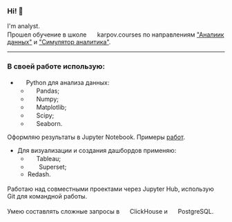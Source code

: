 ### Hi! 👋
I'm analyst. \
Прошел обучение в школе <img src="https://s31klg.storage.yandex.net/rdisk/ceb831aa555ced3a3d777d8a17b8235941745e72a0826b4e4b052ce8b249f4fa/65731318/ILITQoeik6K47s5WMNrUEBRIkjX81Jc6Tg5G5w9VdWPoXVyuoZP_xSELdEcxWJTa3cz98twG71Bdj47n0POLwg==?uid=0&filename=2023-12-08_094241.jpg&disposition=inline&hash=&limit=0&content_type=image%2Fjpeg&owner_uid=0&fsize=5927&hid=48c82ab4a1fb9733075b8f9f496f0e46&media_type=image&tknv=v2&etag=4471afc5828f9b703050ad4ee7376261&rtoken=yHwwIKuQlJyV&force_default=no&ycrid=na-8e2c54db16bb6bcda1f474ab9e0aa77b-downloader22f&ts=60bff2618f600&s=7301532d7aaae84c9bba14e23ec302c92b70ba05bc302a9bcc9a9f0c4eb0dec8&pb=U2FsdGVkX18p-LOTvhw8HrTnpK96tQjVgNgTY5DTLq5PV154_iFaK3r_TEW5QFf-eJrFl43_YkjyIyAerdxc4JMazkkU7mS_yqJzLYXmEjQ" alt="" height=17 width=17> karpov.courses по направлениям ["Аналиик данных"](https://karpov.courses/analytics) и ["Симулятор аналитика"](https://karpov.courses/simulator).
***
### В своей работе использую:
+ <img src="https://s684sas.storage.yandex.net/rdisk/1b219c050dcbf34bdd530fd1c32cac1ab341759ad2c134fb5d8b63ea1b0a37e7/65730f11/ILITQoeik6K47s5WMNrUEDfDJ4k8i6ggxPVx9ABJN_rrD2B2JwD-wKWTG1RCwgw9NOnFsfpOmWkhoXPXiSowBQ==?uid=0&filename=2023-12-08_093143.jpg&disposition=inline&hash=&limit=0&content_type=image%2Fjpeg&owner_uid=0&fsize=33821&hid=692081ed9ea5dac9d4a4ab0f865504aa&media_type=image&tknv=v2&etag=8ffb230e2e813bcd7c9c242efc133f0e&rtoken=HvIvw0SGwWFo&force_default=no&ycrid=na-e246f1c7efd693e236205cdb36be1c81-downloader9h&ts=60bfee8a52640&s=9728d592225d2be9d9640555c86baa8f18117ec6640eb1f6f78aaa459ad92837&pb=U2FsdGVkX1_dr9hVUjZzvzIfShr3_z3BzyBWbOiHJ1R9tbFhjRTvx3y14OILZOudBVSHrnOsdKzji2MYPcAan0tJDpRkSEfkAaxkL17_yo8" alt="" height=16 width=16> Python для анализа данных:
  + <img src="https://s557vla.storage.yandex.net/rdisk/f17eb228b4b8c2e5262a6245f70dbe95b405141fed15ac1bc08bc37853b9d1b6/65730e92/ILITQoeik6K47s5WMNrUEMfxx1Kz3DX4YsHScClNd2afSr22lajn1cmXheHVm0K5c-WGQNE5XOG17Mp0b6Iivw==?uid=0&filename=2023-12-06_195019.jpg&disposition=inline&hash=&limit=0&content_type=image%2Fjpeg&owner_uid=0&fsize=3235&hid=d42a56562d8b4a52d9e9e1c78f6e05b7&media_type=image&tknv=v2&etag=90721b2af363fc406ccd6cdfdf0bfbc9&rtoken=wcxP0EFq9Uyy&force_default=no&ycrid=na-77e1c4fa89206ff9aab282aafa1c1059-downloader9h&ts=60bfee1134880&s=e242d96b06f60188ef13ec4e2efe23e14a24ea7366542f7492c3745c59859e9b&pb=U2FsdGVkX18nv7k7R1R1VPzwMOODAasdNLrqJsTxVRsF6DrQwAiTAVp9V600JQ83q28Jl9SuSP94NMxJ9QVAb3cz-DzISEl-U_4X6H2zdSA" alt="" height=16 width=16> Pandas;
  + <img src="https://s912sas.storage.yandex.net/rdisk/aadd3175111663e07fa4a8101f6ce1a64ba41c02bcfadd5f2e49db5d432e4e82/65730ebd/ILITQoeik6K47s5WMNrUELXO6JLV4Ogjrce6LZNRiR-lm5iIjxwOTSGgyGVEh9Xa0_3_7x64v6ZQDCWdF-C4xQ==?uid=0&filename=2023-12-06_195039.jpg&disposition=inline&hash=&limit=0&content_type=image%2Fjpeg&owner_uid=0&fsize=5490&hid=4a6ad42898315667ecb835807b765eff&media_type=image&tknv=v2&etag=025ca05c686da245d611d2a79ea91780&rtoken=tnSoI4LwahEJ&force_default=no&ycrid=na-48437ef1ed220ad30dbd2bf4f4fd8419-downloader9h&ts=60bfee3a36940&s=7e5083a7959b92274146a6d17ef3773a11e897b461ea1be2e7355b71668ba0f1&pb=U2FsdGVkX195DNv_hFPjxxpOjH93R_LGHWN-Htf501X02fsy-4pwLSqeUDJOicG9xm-YkZp8q-bPmk3_2h2tKPVK-6eti_mZ8Fr6ts39u7U" alt="" height=16 width=16> Numpy;
  + <img src="https://s585sas.storage.yandex.net/rdisk/92117ffba431e476d4aa1fb418009f6df0913419f24be89da946116408b1d858/65730edc/ILITQoeik6K47s5WMNrUEJmRn89_x4vx-sig38Nms8muqTgiOusnfUJZ-AbB5F4_Owb4VOaOS5quMk8uGeGrYQ==?uid=0&filename=2023-12-08_101317.jpg&disposition=inline&hash=&limit=0&content_type=image%2Fjpeg&owner_uid=0&fsize=6392&hid=fb1f7393bc086552a1d33fef42ce4dc8&media_type=image&tknv=v2&etag=389d05e710329d27d308ca99b2cea7f4&rtoken=HPRVzPIuiF29&force_default=no&ycrid=na-21d7a5471496152cbe519b163a4309fc-downloader9h&ts=60bfee57c6f00&s=49d9d4c0302a6b3b3da067984a63a149f2cc4eb691b5851859d462e35fc378df&pb=U2FsdGVkX1_yp1tASFlab3JGLsHPWLdUnloa_j8QLFyQSntEwZvIJjAqW4SclA9T7hwnV5oRhkvwb92iqaZ4htBMbb4avCDTiYpQmcUvZ-M" alt="" height=16 width=16> Matplotlib;
  + <img src="https://s560vla.storage.yandex.net/rdisk/e977e07ccfd5e49446aaa60af0efc6913512347d54baa2015949cb314fe478ad/65731061/ILITQoeik6K47s5WMNrUEBquJj29r9Qqun9Hw06Z7oIHSVqC1DtA6pSUbYTZE4ZsZcDLkIuvdEBABfbc8ekHKg==?uid=0&filename=2023-12-06_195052.jpg&disposition=inline&hash=&limit=0&content_type=image%2Fjpeg&owner_uid=0&fsize=4494&hid=13c2311dbe035467389c216149a153ea&media_type=image&tknv=v2&etag=77fcb798f87b0c7f6e2936e59364bf92&rtoken=OLz9GOv4QYYO&force_default=no&ycrid=na-55b3808a8fa2da997cb26d8999e52455-downloader6e&ts=60bfefcac1a40&s=00d45361721e09044acc16ce36dfac9c426dd6f01bcc4559d9ecda444bf74c95&pb=U2FsdGVkX18YMyl13ZIOLjSOyl__4cbaexpFz7fnlljyI8EsX0cPLhpaSd1wZpWYqoXtjIyEnDaVo5R5gfNQp4XhuX8RNuaWMttNwOeodkk" alt="" height=16 width=16> Scipy;
  + <img src="https://s994sas.storage.yandex.net/rdisk/0caf36bffa4600579f4956e9c012d24a30cda3298470bfa173be3dbf9784f464/65730757/ILITQoeik6K47s5WMNrUEOHENqg8ZVbSyCpIndi1ljcqrtl-izWDzGlOa5FBcb37m_8y5ygUxnLEKZIcCqqraA==?uid=0&filename=bcd5309f3f22c0c53f1cf5b94b5f062dd3a9b8da.png&disposition=inline&hash=&limit=0&content_type=image%2Fpng&owner_uid=0&fsize=66698&hid=76147c020c6465ebb11b3a37d17969fa&media_type=image&tknv=v2&etag=960c0f806b50d4a52d595bd3c6922c22&rtoken=8LsYmMWkANkv&force_default=no&ycrid=na-c9c51b2fcb1bab616c5ff4322a2a6a54-downloader20h&ts=60bfe72bf43c0&s=221ae046fa0cd3567eb96b70de9249088d32a315be07aff0396f441823fb96f2&pb=U2FsdGVkX187BSBUWbzSiSdiIPF1DUgx6mPnV3mP2V_ih-45Y545PL7nKbn2YQJVB7wzCpDnBTD2I0IIRaqOWolfmU7X5jXMMhVd_H-1lt8" alt="" height=16 width=16> Seaborn.

Оформляю результаты в Jupyter Notebook. Примеры [работ](https://github.com/Susoev-S?tab=repositories).
+ Для визуализации и создания дашбордов применяю:
  + <img src="https://s265vlx.storage.yandex.net/rdisk/8023a56fbb3bfaafa660722850b06c8f2023557254122a82e18e3e9958089d37/65731025/ILITQoeik6K47s5WMNrUEERFjcEw0jt2q7PNDybtz-veDW3QZFuGPbhT7iqg7Rr4LKHbNzrgxH_OosD7viR9pg==?uid=0&filename=2023-12-06_211506.jpg&disposition=inline&hash=&limit=0&content_type=image%2Fjpeg&owner_uid=0&fsize=5953&hid=95628e892bebbcde829ae5f494e5f9c3&media_type=image&tknv=v2&etag=4d3fbf8c29993015857aa7229356ef6b&rtoken=cmke8Xt3aDgK&force_default=no&ycrid=na-309a5f3101133dafa46c7705e678a490-downloader6e&ts=60bfef9189340&s=012068185ba5169164ff822b00a63e130ac039aa1da3fb4da1007bdf5ec2fcab&pb=U2FsdGVkX1-oc5lgkyr6pxd5qCsf3px5X2F2PLdVk4E9t8G9xHL1SBNHaje45EkHhaEKlokXL-ThvtMP0nQT2HneWsXkKjLWSlbfo3K3huQ" alt="" height=16 width=16> Tableau;
  + <img src="https://s20klg.storage.yandex.net/rdisk/b2050225865eb1a60bffe7a8f6c3e7ba3512d2dd7d63427b5e15e8d68ae5881d/65731129/ILITQoeik6K47s5WMNrUEMgSMczT9HQP8c1OVeX6vUD0_dweQQHSAGoZJjI-wUNDxTLji1plNXFV_oLFwlwEng==?uid=0&filename=2023-12-08_114941.jpg&disposition=inline&hash=&limit=0&content_type=image%2Fjpeg&owner_uid=0&fsize=11390&hid=0c162a21a464efb4796b740be4fb3ad9&media_type=image&tknv=v2&etag=1a98c07a826f91a36a8b3f2c67e75c32&rtoken=fOfpCBxKPYrX&force_default=no&ycrid=na-643be6417d563a47329409c4ea438b26-downloader3h&ts=60bff0897dc40&s=c3508c817634f3a330b130f00594d8480cb03242f4249ba4116b47d5c1a47ff6&pb=U2FsdGVkX1-WusBCBGHXsYJTiF6imDTgysIcb2xn1E-C6IcrG873TwtNL8kfwToGmwBMHDEQZ_ZYRU8NfqIb2lBGsx8428BAShAGnNzoXjA" alt="" height=16 width=22> Superset;
  + Redash.

Работаю над совместными проектами через Jupyter Hub, использую <img src="https://s49klg.storage.yandex.net/rdisk/789dee23834a7029ee6b4ebd89a19c03504973a0a976158b4ef2dec4e41ebe58/657312b0/ILITQoeik6K47s5WMNrUEA7iiC3fx31e9w87IJvRJOwTsmRTIQyMZyMKmqtXhrsJ-rg1WmCDFF3KcUNgc56u0w==?uid=0&filename=2023-12-06_211351.jpg&disposition=inline&hash=&limit=0&content_type=image%2Fjpeg&owner_uid=0&fsize=26313&hid=5792a3c5435930a4532dd2f7e32ca796&media_type=image&tknv=v2&etag=6ff79f00a234aa7600b0e3d0ddbb7a81&rtoken=Gnm5Qoz96AcB&force_default=no&ycrid=na-915fcf46f70249f07713b2b5b6d37d54-downloader22f&ts=60bff1fe60c00&s=cc637d2d9e969fb519ad1ed331ceac07a673e721fc43be2f45c4d945ccd33ca2&pb=U2FsdGVkX184N_wApT3lJlZkWlxvQGbKdt8zRxlFVBkGa_oUKLFmrYkLD_MxVRWKrNRc9qFzVVoJZnkz-FcYsqP6DbFZvZGddN0gFZyYcqc" alt="" height=17 width=17> Git для командной работы.

Умею составлять сложные запросы в <img src="https://s465vla.storage.yandex.net/rdisk/9c94673d75f8adaa1a8cd38d1879d5fc52ed40aec6e74e5eb75bff15cdf7745a/65731586/ILITQoeik6K47s5WMNrUEDALGJ8X1TRNhVLwupvAsnSNg6ZfkP4ll7JQbrTo-MJzWNcwB-jGYZk_O06ONmpv1w==?uid=0&filename=2023-12-08_120801.jpg&disposition=inline&hash=&limit=0&content_type=image%2Fjpeg&owner_uid=0&fsize=15775&hid=f2adb3265823581f8dae0b64f12fcf99&media_type=image&tknv=v2&etag=7e2d3fafc998514d226a395e8a95d525&rtoken=B26RBePh26ab&force_default=no&ycrid=na-360e9cbed189ebc4f55abea4246b279b-downloader10e&ts=60bff4b2bed80&s=387d0194a136a275a7e64345b29be08f235449860882023901dacc85bc58103f&pb=U2FsdGVkX18gHJri-C4k6MPb8K6_sUWEP-Y2c5Gj0H5gjcbG_FlolfP686nFPFJupUUQHQMp2W2I1h_BQbjdnuaeyCoFZ6Ufill2k3LSmNA" alt="" height=16 width=16> ClickHouse и <img src="https://s1010sas.storage.yandex.net/rdisk/460d3795ba5976eaf58b94478042bf40e78d7695ac0db66368f13ff2f8526e3c/657312f3/ILITQoeik6K47s5WMNrUEAN447nNuXxxAXhLQ9oPnrl2W0QFxTYUtxitJUo4m7UCbvAqEUb6dAogbnJQALwlHA==?uid=0&filename=2023-12-06_211236.jpg&disposition=inline&hash=&limit=0&content_type=image%2Fjpeg&owner_uid=0&fsize=9185&hid=d8f96771f30c02d4f33e20a2e649fb62&media_type=image&tknv=v2&etag=6ea9ed73e8010ce79041b88a77dbffa2&rtoken=EO0sFhORv1kS&force_default=no&ycrid=na-2384ef1d714221f21e1aa7f3df7cc151-downloader22f&ts=60bff23e462c0&s=052cbec1395c0172402b45787e87d54a33a8eaa9da4e7433cb22813244488b7f&pb=U2FsdGVkX1-gf_PvGA4FNJN1MII-BfGrD9HFF_tWAE6InuwbrnS61I3_5Sqq5w420DGVfg4MvYMstI7JZoIHvbTzAXcmbt_dZ2N6ghGqm8U" alt="" height=18 width=16> PostgreSQL.



<!--

<img src="" alt="" height=16 width=16>

**Susoev-S/Susoev-S** is a ✨ _special_ ✨ repository because its `README.md` (this file) appears on your GitHub profile.

Here are some ideas to get you started:

- 🔭 I’m currently working on ...
- 🌱 I’m currently learning ...
- 👯 I’m looking to collaborate on ...
- 🤔 I’m looking for help with ...
- 💬 Ask me about ...
- 📫 How to reach me: ...
- 😄 Pronouns: ...
- ⚡ Fun fact: ...
-->

